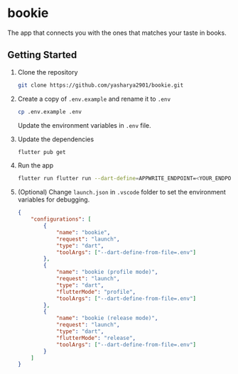 # bookie

The app that connects you with the ones that matches your taste in books.

## Getting Started

1. Clone the repository
    ```bash
    git clone https://github.com/yasharya2901/bookie.git
    ```

2. Create a copy of `.env.example` and rename it to `.env`
    ```bash
    cp .env.example .env
    ```
    Update the environment variables in `.env` file.

3. Update the dependencies
    ```bash
    flutter pub get
    ```

4. Run the app
    ```bash
    flutter run flutter run --dart-define=APPWRITE_ENDPOINT=<YOUR_ENDPOINT> --dart-define=APPWRITE_PROJECT_ID=<YOUR_PROJECT_ID>
    ```

5. (Optional) Change `launch.json` in `.vscode` folder to set the environment variables for debugging.
    ```json
    {
        "configurations": [
            {
                "name": "bookie",
                "request": "launch",
                "type": "dart",
                "toolArgs": ["--dart-define-from-file=.env"]
            },
            {
                "name": "bookie (profile mode)",
                "request": "launch",
                "type": "dart",
                "flutterMode": "profile",
                "toolArgs": ["--dart-define-from-file=.env"]
            },
            {
                "name": "bookie (release mode)",
                "request": "launch",
                "type": "dart",
                "flutterMode": "release",
                "toolArgs": ["--dart-define-from-file=.env"]
            }
        ]
    }
    ```
